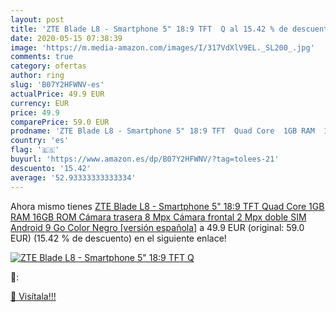 ```yaml
---
layout: post
title: 'ZTE Blade L8 - Smartphone 5" 18:9 TFT  Q al 15.42 % de descuento'
date: 2020-05-15 07:38:39
image: 'https://m.media-amazon.com/images/I/317VdXlV9EL._SL200_.jpg'
comments: true
category: ofertas
author: ring
slug: 'B07Y2HFWNV-es'
actualPrice: 49.9 EUR
currency: EUR
price: 49.9
comparePrice: 59.0 EUR
prodname: 'ZTE Blade L8 - Smartphone 5" 18:9 TFT  Quad Core  1GB RAM  16GB ROM  Cámara trasera 8 Mpx  Cámara frontal 2 Mpx  doble SIM  Android 9 Go   Color Negro [versión española]'
country: 'es'
flag: '🇪🇸'
buyurl: 'https://www.amazon.es/dp/B07Y2HFWNV/?tag=tolees-21'
descuento: '15.42'
average: '52.93333333333334'
---
```


Ahora mismo tienes [ZTE Blade L8 - Smartphone 5" 18:9 TFT  Quad Core  1GB RAM  16GB ROM  Cámara trasera 8 Mpx  Cámara frontal 2 Mpx  doble SIM  Android 9 Go   Color Negro [versión española]](https://www.amazon.es/dp/B07Y2HFWNV/?tag=tolees-21) a 49.9 EUR (original: 59.0 EUR) (15.42 %  de descuento) en el siguiente enlace!

[![ZTE Blade L8 - Smartphone 5" 18:9 TFT  Q](https://m.media-amazon.com/images/I/317VdXlV9EL._SL200_.jpg)](https://www.amazon.es/dp/B07Y2HFWNV/?tag=tolees-21)

🔎:


[🛒 Visítala!!!](https://www.amazon.es/dp/B07Y2HFWNV/?tag=tolees-21)
